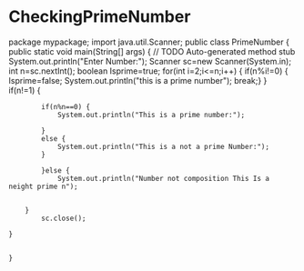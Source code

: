 # CheckingPrimeNumber
package mypackage;
import java.util.Scanner;
public class PrimeNumber {
	public static void main(String[] args) {
		// TODO Auto-generated method stub
  System.out.println("Enter Number:");
   Scanner sc=new Scanner(System.in);
    int n=sc.nextInt();
    boolean Isprime=true;
    for(int i=2;i<=n;i++) {
    	if(n%i!=0) {
    		Isprime=false;
    		System.out.println("this is a prime number");
    		break;}
    }
    		if(n!=1) {
    			
    		if(n%n==0) {
    			System.out.println("This is a prime number:");
    			
    		}
    		else {
    			System.out.println("This is a not a prime Number:");
    		}
    			
    		}else {
    			System.out.println("Number not composition This Is a neight prime n");
    		
    
    	}
    		sc.close();
    		
    }
    
    
	}



